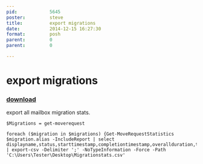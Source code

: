 ```yaml
---
pid:            5645
poster:         steve
title:          export migrations
date:           2014-12-15 16:27:30
format:         posh
parent:         0
parent:         0

---
```


# export migrations

### [download](5645.ps1)

export all mailbox migration stats.		

```posh
$Migrations = get-moverequest

foreach ($migration in $migrations) {Get-MoveRequestStatistics $migration.alias -IncludeReport | select displayname,status,starttimestamp,completiontimestamp,overallduration,totalmailboxsize,totalmailboxitemcount} | export-csv -Delimiter ';' -NoTypeInformation -Force -Path 'C:\Users\Tester\Desktop\Migrationstats.csv'
```
